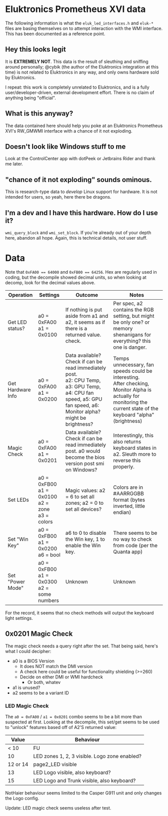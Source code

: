 # Eluktronics Prometheus XVI data

The following information is what the `eluk_led_interfaces.h` and `eluk-*` files are basing themselves on to
attempt interaction with the WMI interface. This has been documented as a reference point.

## Hey this looks legit

It is **EXTREMELY NOT**. This data is the result of sleuthing and sniffing around personally; @cybik (the author of the Eluktronics integration at this time) is not related to Eluktronics in any way,
and only owns hardware sold by Eluktronics.

I repeat: this work is completely unrelated to Eluktronics, and is a fully user/developer-driven, external development effort. There is no claim of anything being "official".

## What is this anyway?

The data contained here should help you poke at an Eluktronics Prometheus XVI's RW_GMWMI interface with a chance of it not exploding.

## Doesn't look like Windows stuff to me

Look at the ControlCenter app with dotPeek or Jetbrains Rider and thank me later.

## "chance of it not exploding" sounds ominous.

This is research-type data to *develop* Linux support for hardware. It is not intended for users, so yeah, here there be dragons.

## I'm a dev and I have this hardware. How do I use it?

`wmi_query_block` and `wmi_set_block`. If you're already out of your depth here, abandon all hope. Again, this is technical details, not user stuff.

# Data

Note that `0xFA00 == 64000` and `0xFB00 == 64256`. Hex are regularly used in coding, but the decompile
showed decimal units, so when looking at decomp, look for the decimal values above.

|Operation|Settings|Outcome|Notes|
|--- |--- |--- |--- |
|Get LED status?|a0 = 0xFA00<br/>a1 = 0x0100|If nothing is put aside from a1 and a2, it seems as if there is a returned value. check.|Per spec, a2 contains the RGB setting, but might be only one? or memory shenanigans for everything? this one is danger.|
|Get Hardware Info|a0 = 0xFA00<br/>a1 = 0x0200|Data available? Check if can be read immediately post.<br/>a2: CPU Temp, a3: GPU Temp, a4: CPU fan speed, a5: GPU fan speed, a6: Monitor alpha? might be brightness?|Temps unnecessary, fan speeds could be interesting.<br/>After checking, Monitor Alpha is actually for monitoring the current state of the keyboard "alpha" (brightness)|
|Magic Check|a0 = 0xFA00<br/>a1 = 0x0201|Data available? Check if can be read immediately post. a0 would become the bios version post smi on Windows?|Interestingly, this also returns keyboard states in a2. Sleuth more to reverse this properly.|
|Set LEDs|a0 = 0xFB00<br/>a1 = 0x0100<br/>a2 = zone<br/>a3 = colors|Magic values: a2 = 6 to set all zones; a2 = 0 to set all devices?|Colors are in #AARRGGBB format (bytes inverted, little endian)|
|Set "Win Key"|a0 = 0xFB00<br/>a1 = 0x0200<br/>a6 = bool|a6 to 0 to disable the Win key, 1 to enable the Win key.|There seems to be no way to check from code (per the Quanta app)|
|Set "Power Mode"|a0 = 0xFB00<br/>a1 = 0x0300<br/>a2 = some numbers|Unknown|Unknown|

For the record, it seems that no check methods will output the keyboard light settings.

## 0x0201 Magic Check

The magic check needs a query right after the set. That being said, here's what I could decipher:

* a0 is a BIOS Version
  * It does NOT match the DMI version
  * A check here could be useful for functionality shielding (>=260)
  * Decide on either DMI or WMI hardcheck
    * Or both, whatev
* a1 is unused?
* a2 seems to be a variant ID

### LED Magic Check

The `a0 = 0xFA00` / `a1 = 0x0201` combo seems to be a bit more than suspected at first. Looking at
the decompile, this set/get seems to be used to "unlock" features based off of A2'S returned value:

|Value|Behaviour|
|--- |---|
|< 10|FU|
|10|LED zones 1, 2, 3 visible. Logo zone enabled?|
|12 or 14|page2_LED visible|
|13|LED Logo visible, also keyboard?|
|15|LED Logo and Trunk visible, also keyboard?|

NotHaier behaviour seems limited to the Casper G911 unit and only changes the Logo config.

Update: LED magic check seems useless after test.
